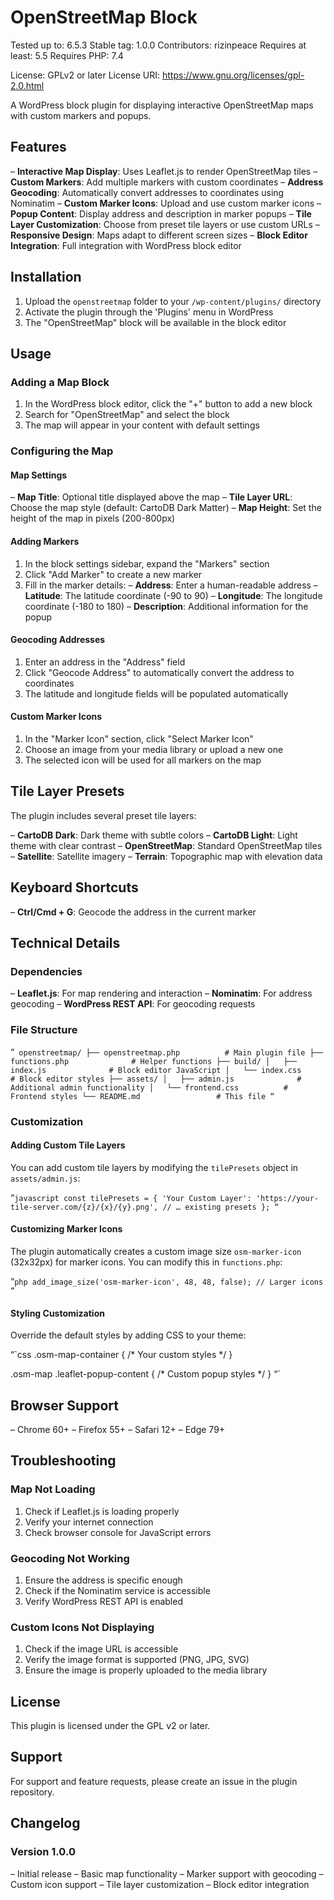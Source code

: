 # OpenStreetMap Block

Tested up to: 6.5.3
Stable tag: 1.0.0
Contributors: rizinpeace
Requires at least: 5.5
Requires PHP: 7.4

License: GPLv2 or later
License URI: https://www.gnu.org/licenses/gpl-2.0.html

A WordPress block plugin for displaying interactive OpenStreetMap maps with custom markers and popups.

## Features

– **Interactive Map Display**: Uses Leaflet.js to render OpenStreetMap tiles
– **Custom Markers**: Add multiple markers with custom coordinates
– **Address Geocoding**: Automatically convert addresses to coordinates using Nominatim
– **Custom Marker Icons**: Upload and use custom marker icons
– **Popup Content**: Display address and description in marker popups
– **Tile Layer Customization**: Choose from preset tile layers or use custom URLs
– **Responsive Design**: Maps adapt to different screen sizes
– **Block Editor Integration**: Full integration with WordPress block editor

## Installation

1. Upload the `openstreetmap` folder to your `/wp-content/plugins/` directory
2. Activate the plugin through the 'Plugins' menu in WordPress
3. The "OpenStreetMap" block will be available in the block editor

## Usage

### Adding a Map Block

1. In the WordPress block editor, click the "+" button to add a new block
2. Search for "OpenStreetMap" and select the block
3. The map will appear in your content with default settings

### Configuring the Map

#### Map Settings
– **Map Title**: Optional title displayed above the map
– **Tile Layer URL**: Choose the map style (default: CartoDB Dark Matter)
– **Map Height**: Set the height of the map in pixels (200-800px)

#### Adding Markers

1. In the block settings sidebar, expand the "Markers" section
2. Click "Add Marker" to create a new marker
3. Fill in the marker details:
   – **Address**: Enter a human-readable address
   – **Latitude**: The latitude coordinate (-90 to 90)
   – **Longitude**: The longitude coordinate (-180 to 180)
   – **Description**: Additional information for the popup

#### Geocoding Addresses

1. Enter an address in the "Address" field
2. Click "Geocode Address" to automatically convert the address to coordinates
3. The latitude and longitude fields will be populated automatically

#### Custom Marker Icons

1. In the "Marker Icon" section, click "Select Marker Icon"
2. Choose an image from your media library or upload a new one
3. The selected icon will be used for all markers on the map

## Tile Layer Presets

The plugin includes several preset tile layers:

– **CartoDB Dark**: Dark theme with subtle colors
– **CartoDB Light**: Light theme with clear contrast
– **OpenStreetMap**: Standard OpenStreetMap tiles
– **Satellite**: Satellite imagery
– **Terrain**: Topographic map with elevation data

## Keyboard Shortcuts

– **Ctrl/Cmd + G**: Geocode the address in the current marker

## Technical Details

### Dependencies

– **Leaflet.js**: For map rendering and interaction
– **Nominatim**: For address geocoding
– **WordPress REST API**: For geocoding requests

### File Structure

“`
openstreetmap/
├── openstreetmap.php          # Main plugin file
├── functions.php              # Helper functions
├── build/
│   ├── index.js              # Block editor JavaScript
│   └── index.css             # Block editor styles
├── assets/
│   ├── admin.js              # Additional admin functionality
│   └── frontend.css          # Frontend styles
└── README.md                 # This file
“`

### Customization

#### Adding Custom Tile Layers

You can add custom tile layers by modifying the `tilePresets` object in `assets/admin.js`:

“`javascript
const tilePresets = {
    'Your Custom Layer': 'https://your-tile-server.com/{z}/{x}/{y}.png',
    // … existing presets
};
“`

#### Customizing Marker Icons

The plugin automatically creates a custom image size `osm-marker-icon` (32x32px) for marker icons. You can modify this in `functions.php`:

“`php
add_image_size('osm-marker-icon', 48, 48, false); // Larger icons
“`

#### Styling Customization

Override the default styles by adding CSS to your theme:

“`css
.osm-map-container {
    /* Your custom styles */
}

.osm-map .leaflet-popup-content {
    /* Custom popup styles */
}
“`

## Browser Support

– Chrome 60+
– Firefox 55+
– Safari 12+
– Edge 79+

## Troubleshooting

### Map Not Loading

1. Check if Leaflet.js is loading properly
2. Verify your internet connection
3. Check browser console for JavaScript errors

### Geocoding Not Working

1. Ensure the address is specific enough
2. Check if the Nominatim service is accessible
3. Verify WordPress REST API is enabled

### Custom Icons Not Displaying

1. Check if the image URL is accessible
2. Verify the image format is supported (PNG, JPG, SVG)
3. Ensure the image is properly uploaded to the media library

## License

This plugin is licensed under the GPL v2 or later.

## Support

For support and feature requests, please create an issue in the plugin repository.

## Changelog

### Version 1.0.0
– Initial release
– Basic map functionality
– Marker support with geocoding
– Custom icon support
– Tile layer customization
– Block editor integration 